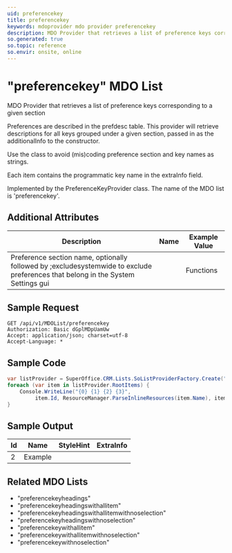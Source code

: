 ```yaml
---
uid: preferencekey
title: preferencekey
keywords: mdoprovider mdo provider preferencekey
description: MDO Provider that retrieves a list of preference keys corresponding to a given section
so.generated: true
so.topic: reference
so.envir: onsite, online
---
```


# "preferencekey" MDO List
MDO Provider that retrieves a list of preference keys corresponding to a given section

Preferences are described in the prefdesc table. This provider will retrieve descriptions for all keys
grouped under a given section, passed in as the additionalInfo to the constructor.


Use the <see cref="T:SuperOffice.CRM.UserPreferenceStrings" /> class to avoid (mis)coding preference section and key names as strings.


Each item contains the programmatic key name in the extraInfo field.

Implemented by the <see cref="T:SuperOffice.CRM.Lists.PreferenceKeyProvider">PreferenceKeyProvider</see> class.
The name of the MDO list is 'preferencekey'.

## Additional Attributes

| Description | Name | Example Value |
|-----|-----|------|
|Preference section name, optionally followed by ;excludesystemwide to exclude preferences that belong in the System Settings gui| |Functions|





## Sample Request

```http!
GET /api/v1/MDOList/preferencekey
Authorization: Basic dGplMDpUamUw
Accept: application/json; charset=utf-8
Accept-Language: *

```

## Sample Code
```cs
var listProvider = SuperOffice.CRM.Lists.SoListProviderFactory.Create("preferencekey", forceFlatList: true);
foreach (var item in listProvider.RootItems) {
    Console.WriteLine("{0} {1} {2} {3}", 
         item.Id, ResourceManager.ParseInlineResources(item.Name), item.StyleHint, item.ExtraInfo);
}
```

## Sample Output

|Id   | Name  |StyleHint|ExtraInfo |
| --- | ----- | ------- | -------- |
| 2 | Example | | |


## Related MDO Lists

* "preferencekeyheadings"
* "preferencekeyheadingswithallitem"
* "preferencekeyheadingswithallitemwithnoselection"
* "preferencekeyheadingswithnoselection"
* "preferencekeywithallitem"
* "preferencekeywithallitemwithnoselection"
* "preferencekeywithnoselection"
